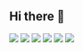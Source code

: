 ## Hi there 👋

<a href="https://42gyeongsan.kr/ko/main.do" target="_blank"><img src="https://img.shields.io/badge/42gyenogsan-000000.svg?style=for-the-badge&logo=42&logoColor=ffffff"/></a>
<a href="https://learn.microsoft.com/en-us/cpp/c-language/?view=msvc-170" target="_blank"><img src="https://img.shields.io/badge/c-000000.svg?style=for-the-badge&logo=c&logoColor=A8B9CC"/></a>
<a href="https://www.python.org/" target="_blank"><img src="https://img.shields.io/badge/Python-000000.svg?style=for-the-badge&logo=python&logoColor=3776AB"/></a>
<a href="https://developer.mozilla.org/ko/docs/Web/JavaScript" target="_blank"><img src="https://img.shields.io/badge/javascript-000000.svg?style=for-the-badge&logo=javascript&logoColor=F7DF1E"/></a>
<a href="https://developer.mozilla.org/ko/docs/Web/JavaScript" target="_blank"><img src="https://img.shields.io/badge/gitgub-000000.svg?style=for-the-badge&logo=github&logoColor=181717"/></a>
<a href="https://developer.mozilla.org/ko/docs/Web/JavaScript" target="_blank"><img src="https://img.shields.io/badge/git-000000.svg?style=for-the-badge&logo=git&logoColor=F05032"/></a>



<!--
**goldtg/goldtg** is a ✨ _special_ ✨ repository because its `README.md` (this file) appears on your GitHub profile.

Here are some ideas to get you started:

- 🔭 I’m currently working on ...
- 🌱 I’m currently learning ...
- 👯 I’m looking to collaborate on ...
- 🤔 I’m looking for help with ...
- 💬 Ask me about ...
- 📫 How to reach me: ...
- 😄 Pronouns: ...
- ⚡ Fun fact: ...
-->
